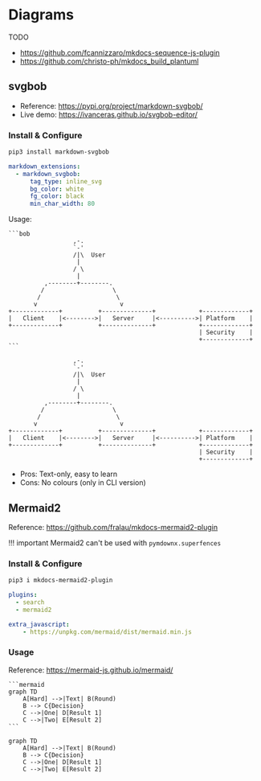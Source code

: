 # Diagrams

TODO

- <https://github.com/fcannizzaro/mkdocs-sequence-js-plugin>
- <https://github.com/christo-ph/mkdocs_build_plantuml>

## svgbob

- Reference: <https://pypi.org/project/markdown-svgbob/>
- Live demo: <https://ivanceras.github.io/svgbob-editor/>

### Install & Configure

```bash
pip3 install markdown-svgbob
```

```yaml
markdown_extensions:
  - markdown_svgbob:
      tag_type: inline_svg
      bg_color: white
      fg_color: black
      min_char_width: 80
```

Usage:

    ```bob
                      ,-.
                      `-'
                      /|\  User
                       |
                      / \
                       |
              ,--------+--------.
             /                   \
            /                     \
           v                       v
    +-------------+          +--------------+            +-------------+
    |   Client    |<-------->|   Server     |<---------->| Platform    |
    +-------------+          +--------------+            +-------------+
                                                         | Security    |
                                                         +-------------+
    ```


```bob
                  ,-.
                  `-'
                  /|\  User
                   |
                  / \
                   |
          ,--------+--------.
         /                   \
        /                     \
       v                       v
+-------------+          +--------------+            +-------------+
|   Client    |<-------->|   Server     |<---------->| Platform    |
+-------------+          +--------------+            +-------------+
                                                     | Security    |
                                                     +-------------+
```

- Pros: Text-only, easy to learn
- Cons: No colours (only in CLI version)


## Mermaid2

Reference: <https://github.com/fralau/mkdocs-mermaid2-plugin>

!!! important
    Mermaid2 can't be used with `pymdownx.superfences`

### Install & Configure

```bash
pip3 i mkdocs-mermaid2-plugin
```

```yaml
plugins:
  - search
  - mermaid2

extra_javascript:
    - https://unpkg.com/mermaid/dist/mermaid.min.js
```

### Usage

Reference: <https://mermaid-js.github.io/mermaid/>

    ```mermaid
    graph TD
        A[Hard] -->|Text| B(Round)
        B --> C{Decision}
        C -->|One| D[Result 1]
        C -->|Two| E[Result 2]
    ```

```mermaid
graph TD
    A[Hard] -->|Text| B(Round)
    B --> C{Decision}
    C -->|One| D[Result 1]
    C -->|Two| E[Result 2]
```
